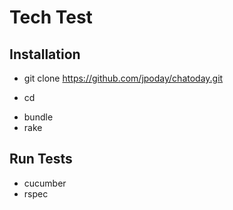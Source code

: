 Tech Test
=========

Installation
------------
+ git clone https://github.com/jpoday/chatoday.git <dir>
+ cd <dir>
+ bundle
+ rake

Run Tests
---------
+ cucumber
+ rspec